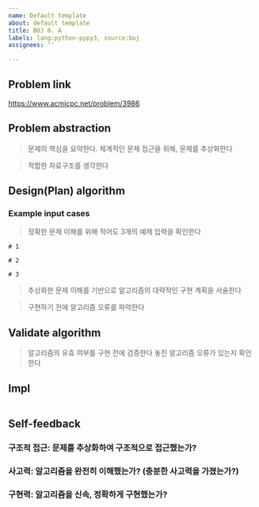 ```yaml
---
name: Default template
about: default template
title: BOJ 0. A
labels: lang:python-pypy3, source:boj
assignees: ''

---
```


## Problem link

https://www.acmicpc.net/problem/3986

## Problem abstraction

> 문제의 핵심을 요약한다. 체계적인 문제 접근을 위해, 문제를 추상화한다

> 적합한 자료구조를 생각한다

## Design(Plan) algorithm

### Example input cases

> 정확한 문제 이해를 위해 적어도 3개의 예제 입력을 확인한다

```
# 1
```

```
# 2
```

```
# 3
```

> 추상화한 문제 이해를 기반으로 알고리즘의 대략적인 구현 계획을 서술한다

> 구현하기 전에 알고리즘 오류를 파악한다


## Validate algorithm

> 알고리즘의 유효 여부를 구현 전에 검증한다
> 놓친 알고리즘 오류가 있는지 확인한다

## Impl

```py
```

## Self-feedback

### 구조적 접근: 문제를 추상화하여 구조적으로 접근했는가?



### 사고력: 알고리즘을 완전히 이해했는가? (충분한 사고력을 가졌는가?)



### 구현력: 알고리즘을 신속, 정확하게 구현했는가?
